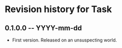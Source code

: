 # Revision history for Task

## 0.1.0.0  -- YYYY-mm-dd

* First version. Released on an unsuspecting world.
